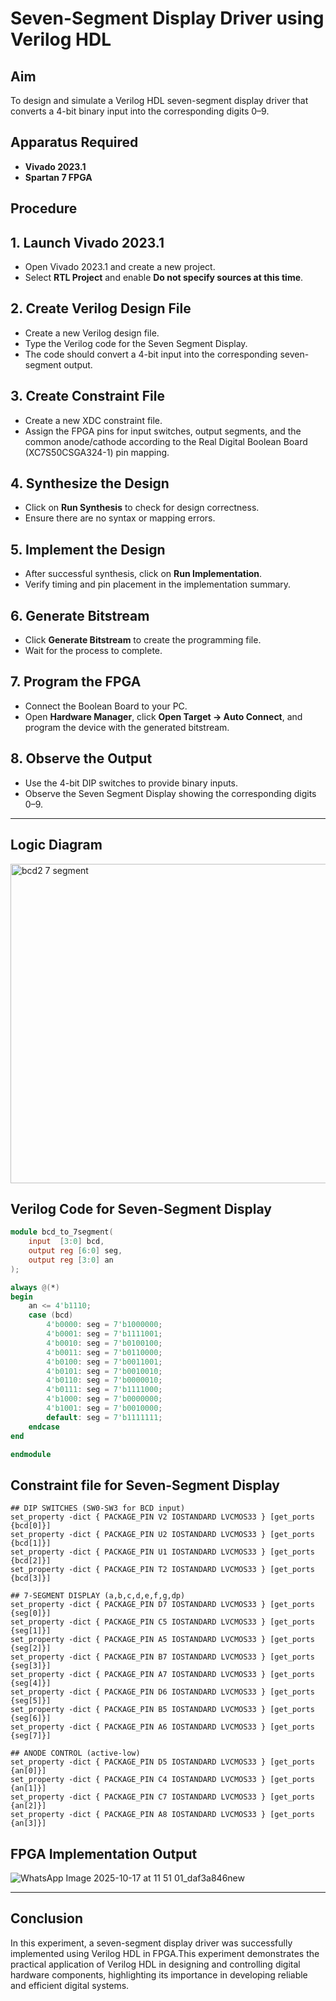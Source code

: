 # Seven-Segment Display Driver using Verilog HDL

## Aim  
To design and simulate a Verilog HDL seven-segment display driver that converts a 4-bit binary input into the corresponding digits 0–9.

## Apparatus Required  
- **Vivado 2023.1**
- **Spartan 7 FPGA**  

## Procedure  

## 1. Launch Vivado 2023.1
- Open Vivado 2023.1 and create a new project.
- Select **RTL Project** and enable **Do not specify sources at this time**.

## 2. Create Verilog Design File
- Create a new Verilog design file.
- Type the Verilog code for the Seven Segment Display.
- The code should convert a 4-bit input into the corresponding seven-segment output.

## 3. Create Constraint File
- Create a new XDC constraint file.
- Assign the FPGA pins for input switches, output segments, and the common anode/cathode according to the Real Digital Boolean Board (XC7S50CSGA324-1) pin mapping.

## 4. Synthesize the Design
- Click on **Run Synthesis** to check for design correctness.
- Ensure there are no syntax or mapping errors.

## 5. Implement the Design
- After successful synthesis, click on **Run Implementation**.
- Verify timing and pin placement in the implementation summary.

## 6. Generate Bitstream
- Click **Generate Bitstream** to create the programming file.
- Wait for the process to complete.

## 7. Program the FPGA
- Connect the Boolean Board to your PC.
- Open **Hardware Manager**, click **Open Target → Auto Connect**, and program the device with the generated bitstream.

## 8. Observe the Output
- Use the 4-bit DIP switches to provide binary inputs.
- Observe the Seven Segment Display showing the corresponding digits 0–9.

---
## Logic Diagram

<img width="589" height="511" alt="bcd2 7 segment" src="https://github.com/user-attachments/assets/e6922e13-6ec0-4f40-87ec-47be8862204d" />


## Verilog Code for Seven-Segment Display  

```verilog
module bcd_to_7segment(
    input  [3:0] bcd,
    output reg [6:0] seg,
    output reg [3:0] an
);

always @(*) 
begin
    an <= 4'b1110;
    case (bcd)
        4'b0000: seg = 7'b1000000;
        4'b0001: seg = 7'b1111001;
        4'b0010: seg = 7'b0100100;
        4'b0011: seg = 7'b0110000;
        4'b0100: seg = 7'b0011001;
        4'b0101: seg = 7'b0010010;
        4'b0110: seg = 7'b0000010;
        4'b0111: seg = 7'b1111000;
        4'b1000: seg = 7'b0000000;
        4'b1001: seg = 7'b0010000;
        default: seg = 7'b1111111;
    endcase
end

endmodule

```
## Constraint file for Seven-Segment Display
```
## DIP SWITCHES (SW0-SW3 for BCD input)
set_property -dict { PACKAGE_PIN V2 IOSTANDARD LVCMOS33 } [get_ports {bcd[0]}]
set_property -dict { PACKAGE_PIN U2 IOSTANDARD LVCMOS33 } [get_ports {bcd[1]}]
set_property -dict { PACKAGE_PIN U1 IOSTANDARD LVCMOS33 } [get_ports {bcd[2]}]
set_property -dict { PACKAGE_PIN T2 IOSTANDARD LVCMOS33 } [get_ports {bcd[3]}]

## 7-SEGMENT DISPLAY (a,b,c,d,e,f,g,dp)
set_property -dict { PACKAGE_PIN D7 IOSTANDARD LVCMOS33 } [get_ports {seg[0]}]
set_property -dict { PACKAGE_PIN C5 IOSTANDARD LVCMOS33 } [get_ports {seg[1]}]
set_property -dict { PACKAGE_PIN A5 IOSTANDARD LVCMOS33 } [get_ports {seg[2]}]
set_property -dict { PACKAGE_PIN B7 IOSTANDARD LVCMOS33 } [get_ports {seg[3]}]
set_property -dict { PACKAGE_PIN A7 IOSTANDARD LVCMOS33 } [get_ports {seg[4]}]
set_property -dict { PACKAGE_PIN D6 IOSTANDARD LVCMOS33 } [get_ports {seg[5]}]
set_property -dict { PACKAGE_PIN B5 IOSTANDARD LVCMOS33 } [get_ports {seg[6]}]
set_property -dict { PACKAGE_PIN A6 IOSTANDARD LVCMOS33 } [get_ports {seg[7]}]

## ANODE CONTROL (active-low)
set_property -dict { PACKAGE_PIN D5 IOSTANDARD LVCMOS33 } [get_ports {an[0]}]
set_property -dict { PACKAGE_PIN C4 IOSTANDARD LVCMOS33 } [get_ports {an[1]}]
set_property -dict { PACKAGE_PIN C7 IOSTANDARD LVCMOS33 } [get_ports {an[2]}]
set_property -dict { PACKAGE_PIN A8 IOSTANDARD LVCMOS33 } [get_ports {an[3]}]
```
## FPGA Implementation Output

![WhatsApp Image 2025-10-17 at 11 51 01_daf3a846new](https://github.com/user-attachments/assets/ec2c8b6b-3cd5-4991-a094-7bc3281a78a1)


---

## Conclusion
In this experiment, a seven-segment display driver was successfully implemented using Verilog HDL in FPGA.This experiment demonstrates the practical application of Verilog HDL in designing and controlling digital hardware components, highlighting its importance in developing reliable and efficient digital systems.
